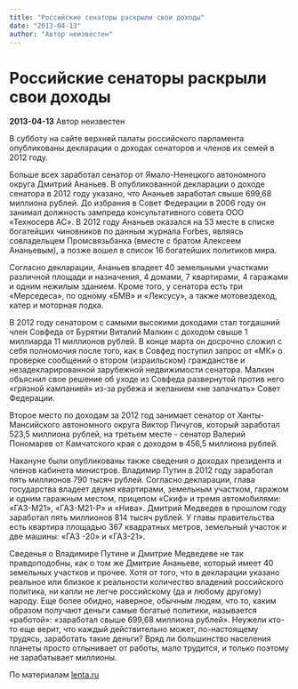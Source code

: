 ```yaml
---
title: "Российские сенаторы раскрыли свои доходы"
date: "2013-04-13"
author: "Автор неизвестен"
---
```


# Российские сенаторы раскрыли свои доходы

**2013-04-13** Автор неизвестен

В субботу на сайте верхней палаты российского парламента опубликованы декларации о доходах сенаторов и членов их семей в 2012 году.

Больше всех заработал сенатор от Ямало-Ненецкого автономного округа Дмитрий Ананьев. В опубликованной декларации о доходе сенатора в 2012 году указано, что Ананьев заработал свыше 699,68 миллиона рублей. До избрания в Совет Федерации в 2006 году он занимал должность зампреда консультативного совета ООО «Техносерв АС». В 2012 году Ананьев оказался на 53 месте в списке богатейших чиновников по данным журнала Forbes, являясь совладельцем Промсвязьбанка (вместе с братом Алексеем Ананьевым), а позже вошел в список 16 богатейших политиков мира.

Согласно декларации, Ананьев владеет 40 земельными участками различной площади и назначения, 4 домами, 7 квартирами, 4 гаражами и одним нежилым зданием. Кроме того, у сенатора есть три «Мерседеса», по одному «БМВ» и «Лексусу», а также мотовездеход, катер и моторная лодка.

В 2012 году сенатором с самыми высокими доходами стал тогдашний член Совфеда от Бурятии Виталий Малкин с доходом свыше 1 миллиарда 11 миллионов рублей. В конце марта он досрочно сложил с себя полномочия после того, как в Совфед поступил запрос от «МК» о проверке сообщений о втором (израильском) гражданстве и незадекларированной зарубежной недвижимости сенатора. Малкин объяснил свое решение об уходе из Совфеда развернутой против него «грязной кампанией» из-за рубежа и желанием «не запачкать» Совет Федерации.

Второе место по доходам за 2012 год занимает сенатор от Ханты-Мансийского автономного округа Виктор Пичугов, который заработал 523,5 миллиона рублей, на третьем месте - сенатор Валерий Пономарев от Камчатского края с доходом в 456,5 миллиона рублей.

Накануне были опубликованы также сведения о доходах президента и членов кабинета министров. Владимир Путин в 2012 году заработал пять миллионов 790 тысяч рублей. Согласно декларации, глава государства владеет двумя квартирами, земельным участком, гаражом и одним гаражным местом, прицепом «Скиф» и тремя автомобилями: «ГАЗ-М21», «ГАЗ-М21-Р» и «Нива». Дмитрий Медведев в прошлом году заработал пять миллионов 814 тысяч рублей. У главы правительства есть квартира площадью 367 квадратных метров, земельный участок и две машины: «ГАЗ -20» и «ГАЗ-21».

Сведенья о Владимире Путине и Дмитрие Медведеве не так правдоподобны, как о том же Дмитрие Ананьеве, который имеет 40 земельных участков и прочее. Хотя от того, что в декларации указано реальное или близкое к реальности количество владений российского политика, ни капли не легче российскому (да и любому другому) народу. Еще более обидно, наверное, обычным людям, что то, каким образом получают деньги самые богатые политики, называется «работой»: «заработал свыше 699,68 миллиона рублей». Неужели кто-то еще верит, что каждый действительно может, по-настоящему трудясь, заработать такие деньги? Вряд ли большинство населения планеты просто отлынивает от работы, мало трудится, и только поэтому не зарабатывает миллионы.

По материалам [lenta.ru](http://lenta.ru/)
